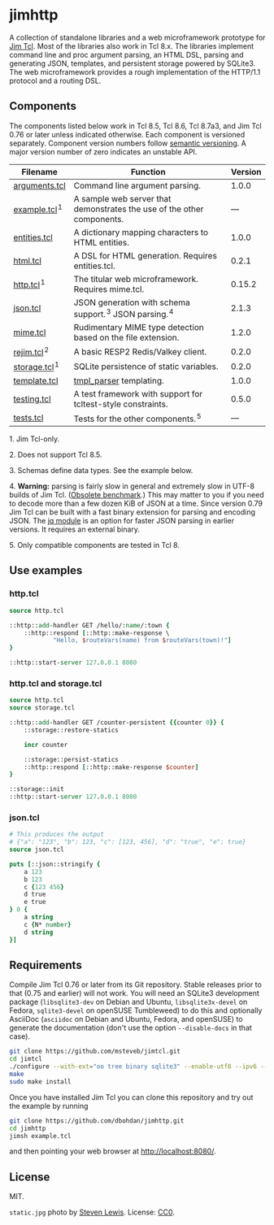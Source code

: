 # jimhttp

A collection of standalone libraries and a web microframework prototype for
[Jim Tcl](http://jim.tcl-lang.org/).  Most of the libraries also work in
Tcl&nbsp;8.x.  The libraries implement command line and proc argument parsing,
an HTML DSL, parsing and generating JSON, templates, and persistent storage
powered by SQLite3.  The web microframework provides a rough implementation of
the HTTP/1.1 protocol and a routing DSL.

## Components

The components listed below work in Tcl 8.5, Tcl 8.6, Tcl 8.7a3, and Jim Tcl
0.76 or later unless indicated otherwise.  Each component is versioned
separately.  Component version numbers follow [semantic
versioning](http://semver.org/spec/v2.0.0.html).  A major version number of zero
indicates an unstable API.

| Filename | Function | Version |
|----------|----------|---------|
| [arguments.tcl](arguments.tcl) | Command line argument parsing. | 1.0.0 |
| [example.tcl](example.tcl)&#x200A;<sup>1</sup> | A sample web server that demonstrates the use of the other components. | — |
| [entities.tcl](entities.tcl) | A dictionary mapping characters to HTML entities. | 1.0.0 |
| [html.tcl](html.tcl) | A DSL for HTML generation.  Requires entities.tcl. | 0.2.1 |
| [http.tcl](http.tcl)&#x200A;<sup>1</sup> | The titular web microframework.  Requires mime.tcl. | 0.15.2 |
| [json.tcl](json.tcl) | JSON generation with schema support.&#x200A;<sup>3</sup>  JSON parsing.&#x200A;<sup>4</sup> | 2.1.3 |
| [mime.tcl](mime.tcl) | Rudimentary MIME type detection based on the file extension. | 1.2.0 |
| [rejim.tcl](rejim.tcl)&#x200A;<sup>2</sup> | A basic RESP2 Redis/Valkey client. | 0.2.0 |
| [storage.tcl](storage.tcl)&#x200A;<sup>1</sup> | SQLite persistence of static variables. | 0.2.0 |
| [template.tcl](template.tcl) | [tmpl_parser](https://wiki.tcl-lang.org/20363) templating. | 1.0.0 |
| [testing.tcl](testing.tcl) | A test framework with support for tcltest-style constraints. | 0.5.0 |
| [tests.tcl](tests.tcl) | Tests for the other components.&#x200A;<sup>5</sup> | — |

1\. Jim Tcl-only.

2\. Does not support Tcl 8.5.

3\. Schemas define data types.  See the example below.

4\. **Warning:** parsing is fairly slow in general and extremely slow in UTF-8
builds of Jim Tcl.  ([Obsolete benchmark](https://wiki.tcl-lang.org/48500).)
This may matter to you if you need to decode more than a few dozen KiB of JSON
at a time.  Since version 0.79 Jim Tcl can be built with a fast binary
extension for parsing and encoding JSON.   The
[jq module](https://wiki.tcl-lang.org/11630) is an option for faster JSON
parsing in earlier versions.  It requires an external binary.

5\. Only compatible components are tested in Tcl 8.

## Use examples

### http.tcl

```Tcl
source http.tcl

::http::add-handler GET /hello/:name/:town {
    ::http::respond [::http::make-response \
            "Hello, $routeVars(name) from $routeVars(town)!"]
}

::http::start-server 127.0.0.1 8080
```

### http.tcl and storage.tcl

```Tcl
source http.tcl
source storage.tcl

::http::add-handler GET /counter-persistent {{counter 0}} {
    ::storage::restore-statics

    incr counter

    ::storage::persist-statics
    ::http::respond [::http::make-response $counter]
}

::storage::init
::http::start-server 127.0.0.1 8080
```

### json.tcl

```Tcl
# This produces the output
# {"a": "123", "b": 123, "c": [123, 456], "d": "true", "e": true}
source json.tcl

puts [::json::stringify {
    a 123
    b 123
    c {123 456}
    d true
    e true
} 0 {
    a string
    c {N* number}
    d string
}]
```

## Requirements

Compile Jim Tcl 0.76 or later from its Git repository.  Stable releases prior
to that (0.75 and earlier) will not work.  You will need an SQLite3 development
package (`libsqlite3-dev` on Debian and Ubuntu, `libsqlite3x-devel` on
Fedora, `sqlite3-devel` on openSUSE Tumbleweed) to do this and optionally
AsciiDoc (`asciidoc` on Debian and Ubuntu, Fedora,  and openSUSE) to generate
the documentation (don't use the option `--disable-docs` in that case).

```sh
git clone https://github.com/msteveb/jimtcl.git
cd jimtcl
./configure --with-ext="oo tree binary sqlite3" --enable-utf8 --ipv6 --disable-docs
make
sudo make install
```

Once you have installed Jim Tcl you can clone this repository and try out the
example by running

```sh
git clone https://github.com/dbohdan/jimhttp.git
cd jimhttp
jimsh example.tcl
```

and then pointing your web browser at <http://localhost:8080/>.

## License

MIT.

`static.jpg` photo by [Steven Lewis](http://notsteve.com/). License:
[CC0](https://creativecommons.org/publicdomain/zero/1.0/).
